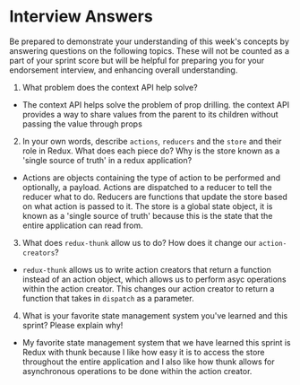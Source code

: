 # Interview Answers

Be prepared to demonstrate your understanding of this week's concepts by answering questions on the following topics. These will not be counted as a part of your sprint score but will be helpful for preparing you for your endorsement interview, and enhancing overall understanding.

1. What problem does the context API help solve?

- The context API helps solve the problem of prop drilling. the context API provides a way to share values from the parent to its children without passing the value through props

2. In your own words, describe `actions`, `reducers` and the `store` and their role in Redux. What does each piece do? Why is the store known as a 'single source of truth' in a redux application?

- Actions are objects containing the type of action to be performed and optionally, a payload. Actions are dispatched to a reducer to tell the reducer what to do. Reducers are functions that update the store based on what action is passed to it. The store is a global state object, it is known as a 'single source of truth' because this is the state that the entire application can read from.

3. What does `redux-thunk` allow us to do? How does it change our `action-creators`?

- `redux-thunk` allows us to write action creators that return a function instead of an action object, which allows us to perform asyc operations within the action creator. This changes our action creator to return a function that takes in `dispatch` as a parameter.

4. What is your favorite state management system you've learned and this sprint? Please explain why!

- My favorite state management system that we have learned this sprint is Redux with thunk because I like how easy it is to access the store throughout the entire application and I also like how thunk allows for asynchronous operations to be done within the action creator.
